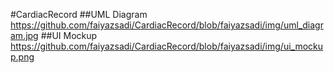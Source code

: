 #CardiacRecord
##UML Diagram
https://github.com/faiyazsadi/CardiacRecord/blob/faiyazsadi/img/uml_diagram.jpg
##UI Mockup
https://github.com/faiyazsadi/CardiacRecord/blob/faiyazsadi/img/ui_mockup.png

